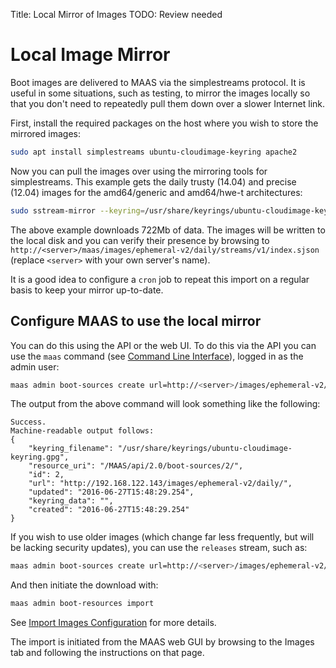 Title: Local Mirror of Images 
TODO: Review needed

# Local Image Mirror

Boot images are delivered to MAAS via the simplestreams protocol. It is useful
in some situations, such as testing, to mirror the images locally so that you
don't need to repeatedly pull them down over a slower Internet link.

First, install the required packages on the host where you wish to store the
mirrored images:

```bash
sudo apt install simplestreams ubuntu-cloudimage-keyring apache2
```

Now you can pull the images over using the mirroring tools for simplestreams.
This example gets the daily trusty (14.04) and precise (12.04) images for the
amd64/generic and amd64/hwe-t architectures:

```bash
sudo sstream-mirror --keyring=/usr/share/keyrings/ubuntu-cloudimage-keyring.gpg https://images.maas.io/ephemeral-v2/daily/ /var/www/html/maas/images/ephemeral-v2/daily 'arch=amd64' 'subarch~(generic|hwe-t)' 'release~(trusty|precise)' --max=1
```

The above example downloads 722Mb of data. The images will be written to the
local disk and you can verify their presence by browsing to
`http://<server>/maas/images/ephemeral-v2/daily/streams/v1/index.sjson`
(replace `<server>` with your own server's name).

It is a good idea to configure a `cron` job to repeat this import on a regular
basis to keep your mirror up-to-date.

## Configure MAAS to use the local mirror

You can do this using the API or the web UI. To do this via the API you can
use the `maas` command (see [Command Line Interface](manage-cli.html)), logged in as the admin user:

```bash
maas admin boot-sources create url=http://<server>/images/ephemeral-v2/daily/ keyring_filename=/usr/share/keyrings/ubuntu-cloudimage-keyring.gpg
```

The output from the above command will look something like the following:

```nohighlight
Success.
Machine-readable output follows:
{
    "keyring_filename": "/usr/share/keyrings/ubuntu-cloudimage-keyring.gpg",
    "resource_uri": "/MAAS/api/2.0/boot-sources/2/",
    "id": 2,
    "url": "http://192.168.122.143/images/ephemeral-v2/daily/",
    "updated": "2016-06-27T15:48:29.254",
    "keyring_data": "",
    "created": "2016-06-27T15:48:29.254"
}
```

If you wish to use older images (which change far less frequently, but will be
lacking security updates), you can use the `releases` stream, such as:

```bash
maas admin boot-sources create url=http://<server>/images/ephemeral-v2/releases/ keyring_filename=/usr/share/keyrings/ubuntu-cloudimage-keyring.gpg
```

And then initiate the download with:

```bash
maas admin boot-resources import
```

See [Import Images Configuration](installconfig-sources.html) for more details.

The import is initiated from the MAAS web GUI by browsing to the Images tab
and following the instructions on that page.
